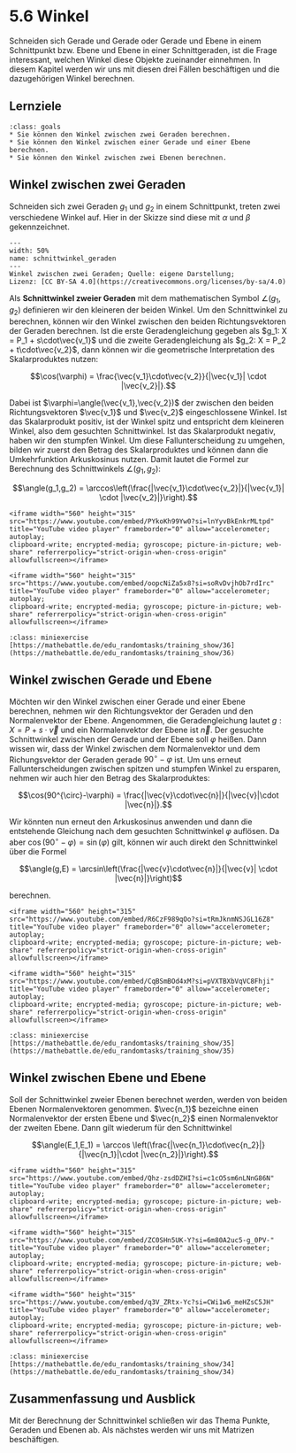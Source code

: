 # 5.6 Winkel

Schneiden sich Gerade und Gerade oder Gerade und Ebene in einem Schnittpunkt
bzw. Ebene und Ebene in einer Schnittgeraden, ist die Frage interessant, welchen
Winkel diese Objekte zueinander einnehmen. In diesem Kapitel werden wir uns mit
diesen drei Fällen beschäftigen und die dazugehörigen Winkel berechnen.

## Lernziele

```{admonition} Lernziele
:class: goals
* Sie können den Winkel zwischen zwei Geraden berechnen.
* Sie können den Winkel zwischen einer Gerade und einer Ebene berechnen.
* Sie können den Winkel zwischen zwei Ebenen berechnen.
```

## Winkel zwischen zwei Geraden

Schneiden sich zwei Geraden $g_1$ und $g_2$ in einem Schnittpunkt, treten zwei
verschiedene Winkel auf. Hier in der Skizze sind diese mit $\alpha$ und $\beta$
gekennzeichnet.

```{figure} pics/schnittwinkel_geraden.png
---
width: 50%
name: schnittwinkel_geraden
---
Winkel zwischen zwei Geraden; Quelle: eigene Darstellung; 
Lizenz: [CC BY-SA 4.0](https://creativecommons.org/licenses/by-sa/4.0)
```

Als **Schnittwinkel zweier Geraden** mit dem mathematischen Symbol
$\angle(g_1,g_2)$ definieren wir den kleineren der beiden Winkel. Um den
Schnittwinkel zu berechnen, können wir den Winkel zwischen den beiden
Richtungsvektoren der Geraden berechnen. Ist die erste Geradengleichung gegeben
als $g_1: X = P_1 + s\cdot\vec{v_1}$ und die zweite Geradengleichung als $g_2: X
= P_2 + t\cdot\vec{v_2}$, dann können wir die geometrische Interpretation des
Skalarproduktes nutzen:

$$\cos(\varphi) = \frac{\vec{v_1}\cdot\vec{v_2}}{|\vec{v_1}| \cdot
|\vec{v_2}|}.$$

Dabei ist $\varphi=\angle(\vec{v_1},\vec{v_2})$ der zwischen den beiden
Richtungsvektoren $\vec{v_1}$ und $\vec{v_2}$ eingeschlossene Winkel. Ist das
Skalarprodukt positiv, ist der Winkel spitz und entspricht dem kleineren Winkel,
also dem gesuchten Schnittwinkel. Ist das Skalarprodukt negativ, haben wir den
stumpfen Winkel. Um diese Fallunterscheidung zu umgehen, bilden wir zuerst den
Betrag des Skalarproduktes und können dann die Umkehrfunktion Arkuskosinus
nutzen. Damit lautet die Formel zur Berechnung des Schnittwinkels
$\angle(g_1,g_2)$:

$$\angle(g_1,g_2) = \arccos\left(\frac{|\vec{v_1}\cdot\vec{v_2}|}{|\vec{v_1}| \cdot
|\vec{v_2}|}\right).$$

```{dropdown} Video "Winkel zwischen zwei Geraden" von Cornelsen
<iframe width="560" height="315"
src="https://www.youtube.com/embed/PYkoKh99Yw0?si=lnYyvBkEnkrMLtpd"
title="YouTube video player" frameborder="0" allow="accelerometer; autoplay;
clipboard-write; encrypted-media; gyroscope; picture-in-picture; web-share" referrerpolicy="strict-origin-when-cross-origin" allowfullscreen></iframe>
```

```{dropdown} Video "Schnittpunkt und Schnittwinkel berechnen" von MathePeter
<iframe width="560" height="315"
src="https://www.youtube.com/embed/oopcNiZa5x8?si=soRvDvjhOb7rdIrc"
title="YouTube video player" frameborder="0" allow="accelerometer; autoplay;
clipboard-write; encrypted-media; gyroscope; picture-in-picture; web-share" referrerpolicy="strict-origin-when-cross-origin" allowfullscreen></iframe>
```

```{admonition} Übung "Winkel Geraden" von Mathebattle
:class: miniexercise
[https://mathebattle.de/edu_randomtasks/training_show/36](https://mathebattle.de/edu_randomtasks/training_show/36)
```

## Winkel zwischen Gerade und Ebene

Möchten wir den Winkel zwischen einer Gerade und einer Ebene berechnen, nehmen
wir den Richtungsvektor der Geraden und den Normalenvektor der Ebene.
Angenommen, die Geradengleichung lautet $g: X = P + s\cdot\vec{v}$ und ein
Normalenvektor der Ebene ist $\vec{n}$. Der gesuchte Schnittwinkel zwischen der
Gerade und der Ebene soll $\varphi$ heißen. Dann wissen wir, dass der Winkel
zwischen dem Normalenvektor und dem Richungsvektor der Geraden gerade
$90^{\circ}-\varphi$ ist. Um uns erneut Fallunterscheidungen zwischen spitzen
und stumpfen Winkel zu ersparen, nehmen wir auch hier den Betrag des
Skalarproduktes:

$$\cos(90^{\circ}-\varphi) = \frac{|\vec{v}\cdot\vec{n}|}{|\vec{v}|\cdot
|\vec{n}|}.$$

Wir könnten nun erneut den Arkuskosinus anwenden und dann die entstehende
Gleichung nach dem gesuchten Schnittwinkel $\varphi$ auflösen. Da aber
$\cos(90^{\circ}-\varphi)=\sin(\varphi)$ gilt, können wir auch direkt den
Schnittwinkel über die Formel

$$\angle(g,E) = \arcsin\left(\frac{|\vec{v}\cdot\vec{n}|}{|\vec{v}| \cdot
|\vec{n}|}\right)$$

berechnen.

```{dropdown} Video "Winkel zwischen Gerade und Ebene" von Mathematrick
<iframe width="560" height="315"
src="https://www.youtube.com/embed/R6CzF989qOo?si=tRmJknmNSJGL16Z8"
title="YouTube video player" frameborder="0" allow="accelerometer; autoplay;
clipboard-write; encrypted-media; gyroscope; picture-in-picture; web-share" referrerpolicy="strict-origin-when-cross-origin" allowfullscreen></iframe>
```

```{dropdown} Video "Winkel Gerade - Ebene" von MathePeter
<iframe width="560" height="315"
src="https://www.youtube.com/embed/CqBSmBOd4xM?si=pVXTBXbVqVC8Fhji"
title="YouTube video player" frameborder="0" allow="accelerometer; autoplay;
clipboard-write; encrypted-media; gyroscope; picture-in-picture; web-share" referrerpolicy="strict-origin-when-cross-origin" allowfullscreen></iframe>
```

```{admonition} Übung "Winkel Gerade -  Ebene" von Mathebattle
:class: miniexercise
[https://mathebattle.de/edu_randomtasks/training_show/35](https://mathebattle.de/edu_randomtasks/training_show/35)
```

## Winkel zwischen Ebene und Ebene

Soll der Schnittwinkel zweier Ebenen berechnet werden, werden von beiden Ebenen
Normalenvektoren genommen. $\vec{n_1}$ bezeichne einen Normalenvektor der ersten
Ebene und $\vec{n_2}$ einen Normalenvektor der zweiten Ebene. Dann gilt wiederum
für den Schnittwinkel

$$\angle(E_1,E_1) = \arccos \left(\frac{|\vec{n_1}\cdot\vec{n_2}|}
{|\vec{n_1}|\cdot |\vec{n_2}|}\right).$$

```{dropdown} Video "Schnittwinkel" von Flip the Classroom
<iframe width="560" height="315"
src="https://www.youtube.com/embed/Qhz-zsdDZHI?si=c1cO5sm6nLNnG86N"
title="YouTube video player" frameborder="0" allow="accelerometer; autoplay;
clipboard-write; encrypted-media; gyroscope; picture-in-picture; web-share" referrerpolicy="strict-origin-when-cross-origin" allowfullscreen></iframe>
```

```{dropdown} Video "Winkel zwischen zwei Ebenen" von Mathematrick
<iframe width="560" height="315"
src="https://www.youtube.com/embed/ZC0SHn5UK-Y?si=6m80A2uc5-g_0PV-"
title="YouTube video player" frameborder="0" allow="accelerometer; autoplay;
clipboard-write; encrypted-media; gyroscope; picture-in-picture; web-share" referrerpolicy="strict-origin-when-cross-origin" allowfullscreen></iframe>
```

```{dropdown} Video "Winkel Ebene - Ebene" von MathePeter
<iframe width="560" height="315"
src="https://www.youtube.com/embed/q3V_ZRtx-Yc?si=CWi1w6_meHZsC5JH"
title="YouTube video player" frameborder="0" allow="accelerometer; autoplay;
clipboard-write; encrypted-media; gyroscope; picture-in-picture; web-share" referrerpolicy="strict-origin-when-cross-origin" allowfullscreen></iframe>
```

```{admonition} Übung "Winkel Ebenen" von Mathebattle
:class: miniexercise
[https://mathebattle.de/edu_randomtasks/training_show/34](https://mathebattle.de/edu_randomtasks/training_show/34)
```

## Zusammenfassung und Ausblick

Mit der Berechnung der Schnittwinkel schließen wir das Thema Punkte, Geraden und
Ebenen ab. Als nächstes werden wir uns mit Matrizen beschäftigen.
